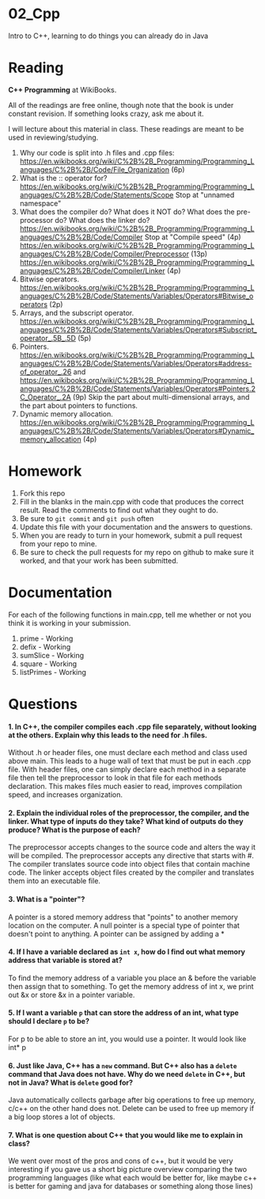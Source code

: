 02_Cpp
======

Intro to C++, learning to do things you can already do in Java

Reading
=======

**C++ Programming** at WikiBooks.

All of the readings are free online, though note that the book is under constant revision. If something looks crazy, ask me about it.

I will lecture about this material in class. These readings are meant to be used in reviewing/studying.

1. Why our code is split into .h files and .cpp files: https://en.wikibooks.org/wiki/C%2B%2B_Programming/Programming_Languages/C%2B%2B/Code/File_Organization (6p)
2. What is the :: operator for? https://en.wikibooks.org/wiki/C%2B%2B_Programming/Programming_Languages/C%2B%2B/Code/Statements/Scope Stop at "unnamed namespace"
3. What does the compiler do? What does it NOT do? What does the pre-processor do? What does the linker do? https://en.wikibooks.org/wiki/C%2B%2B_Programming/Programming_Languages/C%2B%2B/Code/Compiler Stop at "Compile speed" (4p) https://en.wikibooks.org/wiki/C%2B%2B_Programming/Programming_Languages/C%2B%2B/Code/Compiler/Preprocessor (13p) https://en.wikibooks.org/wiki/C%2B%2B_Programming/Programming_Languages/C%2B%2B/Code/Compiler/Linker (4p)
4. Bitwise operators. https://en.wikibooks.org/wiki/C%2B%2B_Programming/Programming_Languages/C%2B%2B/Code/Statements/Variables/Operators#Bitwise_operators (2p)
5. Arrays, and the subscript operator. https://en.wikibooks.org/wiki/C%2B%2B_Programming/Programming_Languages/C%2B%2B/Code/Statements/Variables/Operators#Subscript_operator_.5B_.5D (5p)
6. Pointers. https://en.wikibooks.org/wiki/C%2B%2B_Programming/Programming_Languages/C%2B%2B/Code/Statements/Variables/Operators#address-of_operator_.26 and https://en.wikibooks.org/wiki/C%2B%2B_Programming/Programming_Languages/C%2B%2B/Code/Statements/Variables/Operators#Pointers.2C_Operator_.2A (9p) Skip the part about multi-dimensional arrays, and the part about pointers to functions.
7. Dynamic memory allocation. https://en.wikibooks.org/wiki/C%2B%2B_Programming/Programming_Languages/C%2B%2B/Code/Statements/Variables/Operators#Dynamic_memory_allocation (4p)

Homework
========

1. Fork this repo
3. Fill in the blanks in the main.cpp with code that produces the correct result. Read the comments to find out what they ought to do.
4. Be sure to `git commit` and `git push` often
5. Update this file with your documentation and the answers to questions.
6. When you are ready to turn in your homework, submit a pull request from your repo to mine.
7. Be sure to check the pull requests for my repo on github to make sure it worked, and that your work has been submitted.

Documentation
=========

For each of the following functions in main.cpp, tell me whether or not you think it is working in your submission.

1. prime - Working
2. defix - Working
3. sumSlice - Working
4. square - Working
5. listPrimes - Working

Questions
=======

#### 1. In C++, the compiler compiles each .cpp file separately, without looking at the others. Explain why this leads to the need for .h files.
Without .h or header files, one must declare each method and class used above main. This leads to a huge wall of text that must be put in each .cpp file. With header files, one can simply declare each method in a separate file then tell the preprocessor to look in that file for each methods declaration. This makes files much easier to read, improves compilation speed, and increases organization.

#### 2. Explain the individual roles of the preprocessor, the compiler, and the linker. What type of inputs do they take? What kind of outputs do they produce? What is the purpose of each?
The preprocessor accepts changes to the source code and alters the way it will be compiled. The preprocessor accepts any directive that starts with #. The compiler translates source code into object files that contain machine code. The linker accepts object files created by the compiler and translates them into an executable file. 

#### 3. What is a "pointer"?
A pointer is a stored memory address that "points" to another memory location on the computer. A null pointer is a special type of pointer that doesn't point to anything. A pointer can be assigned by adding a *

#### 4. If I have a variable declared as `int x`, how do I find out what memory address that variable is stored at?
To find the memory address of a variable you place an & before the variable then assign that to something. To get the memory address of int x, we print out &x or store &x in a pointer variable.

#### 5. If I want a variable `p` that can store the address of an int, what type should I declare `p` to be?
For p to be able to store an int, you would use a pointer. It would look like int* p

#### 6. Just like Java, C++ has a `new` command. But C++ also has a `delete` command that Java does not have. Why do we need `delete` in C++, but not in Java? What is `delete` good for?
Java automatically collects garbage after big operations to free up memory, c/c++ on the other hand does not. Delete can be used to free up memory if a big loop stores a lot of objects.

#### 7. What is one question about C++ that you would like me to explain in class?
We went over most of the pros and cons of c++, but it would be very interesting if you gave us a short big picture overview comparing the two programming languages (like what each would be better for, like maybe c++ is better for gaming and java for databases or something along those lines)
